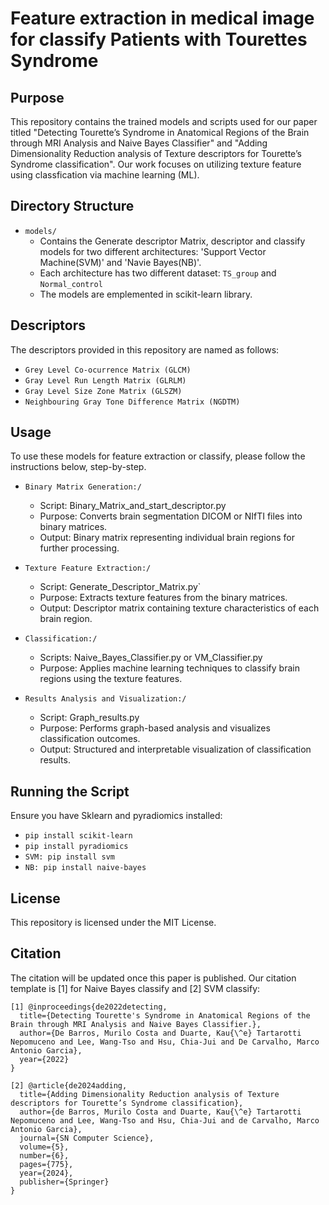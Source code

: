 # Feature extraction in medical image for classify Patients with Tourettes Syndrome

## Purpose
This repository contains the trained models and scripts used for our paper titled "Detecting Tourette’s Syndrome in Anatomical Regions of the Brain through MRI Analysis and Naive Bayes Classifier" and "Adding Dimensionality Reduction analysis of Texture descriptors for Tourette’s Syndrome classification". Our work focuses on utilizing texture feature using classfication via machine learning (ML).

## Directory Structure
- `models/`
  - Contains the Generate descriptor Matrix, descriptor and classify models for two different architectures: 'Support Vector Machine(SVM)' and 'Navie Bayes(NB)'.
  - Each architecture has two different dataset: `TS_group` and `Normal_control`
  - The models are emplemented in scikit-learn library.

## Descriptors
The descriptors provided in this repository are named as follows:
- `Grey Level Co-ocurrence Matrix (GLCM)`
- `Gray Level Run Length Matrix (GLRLM)`
- `Gray Level Size Zone Matrix (GLSZM)`
- `Neighbouring Gray Tone Difference Matrix (NGDTM)`

## Usage
To use these models for feature extraction or classify, please follow the instructions below, step-by-step.

- `Binary Matrix Generation:/`
  -  Script: Binary_Matrix_and_start_descriptor.py
  -  Purpose: Converts brain segmentation DICOM or NIfTI files into binary matrices.
  -  Output: Binary matrix representing individual brain regions for further processing.

- `Texture Feature Extraction:/`
  -  Script: Generate_Descriptor_Matrix.py`
  -  Purpose: Extracts texture features from the binary matrices.
  -  Output: Descriptor matrix containing texture characteristics of each brain region.

- `Classification:/`
  -  Scripts: Naive_Bayes_Classifier.py or VM_Classifier.py
  -  Purpose: Applies machine learning techniques to classify brain regions using the texture features.

- `Results Analysis and Visualization:/`
  -  Script: Graph_results.py
  -  Purpose: Performs graph-based analysis and visualizes classification outcomes.
  -  Output: Structured and interpretable visualization of classification results.

## Running the Script
Ensure you have Sklearn and pyradiomics installed: 
- `pip install scikit-learn`
- `pip install pyradiomics`
- `SVM: pip install svm`
- `NB: pip install naive-bayes`

## License

This repository is licensed under the MIT License.

## Citation

The citation will be updated once this paper is published. Our citation template is [1] for Naive Bayes classify and [2] SVM classify:

```vbnet
[1] @inproceedings{de2022detecting,
  title={Detecting Tourette's Syndrome in Anatomical Regions of the Brain through MRI Analysis and Naive Bayes Classifier.},
  author={De Barros, Murilo Costa and Duarte, Kau{\^e} Tartarotti Nepomuceno and Lee, Wang-Tso and Hsu, Chia-Jui and De Carvalho, Marco Antonio Garcia},
  year={2022}
}

[2] @article{de2024adding,
  title={Adding Dimensionality Reduction analysis of Texture descriptors for Tourette’s Syndrome classification},
  author={de Barros, Murilo Costa and Duarte, Kau{\^e} Tartarotti Nepomuceno and Lee, Wang-Tso and Hsu, Chia-Jui and de Carvalho, Marco Antonio Garcia},
  journal={SN Computer Science},
  volume={5},
  number={6},
  pages={775},
  year={2024},
  publisher={Springer}
}
```
